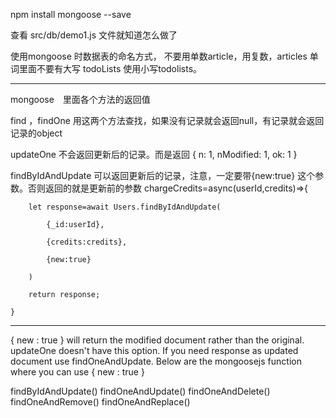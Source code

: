 npm install mongoose --save

查看 src/db/demo1.js 文件就知道怎么做了



使用mongoose 时数据表的命名方式，
不要用单数article，用复数，articles
单词里面不要有大写 todoLists 使用小写todolists。


---------------------------------------------------------
mongoose　里面各个方法的返回值

find ，findOne 用这两个方法查找，如果没有记录就会返回null，有记录就会返回记录的object


updateOne 不会返回更新后的记录。而是返回 { n: 1, nModified: 1, ok: 1 }

findByIdAndUpdate 可以返回更新后的记录，注意，一定要带{new:true} 这个参数。否则返回的就是更新前的参数
    chargeCredits=async(userId,credits)=>{
    
        let response=await Users.findByIdAndUpdate(
        
            {_id:userId},
            
            {credits:credits},
            
            {new:true}
            
        )
        
        return response;
        
    }



-----------------------------------------------------------
{ new : true } will return the modified document rather than the original.
updateOne doesn't have this option. If you need response as updated document use findOneAndUpdate.
Below are the mongoosejs function where you can use { new : true }

findByIdAndUpdate()
findOneAndUpdate()
findOneAndDelete()
findOneAndRemove()
findOneAndReplace()
